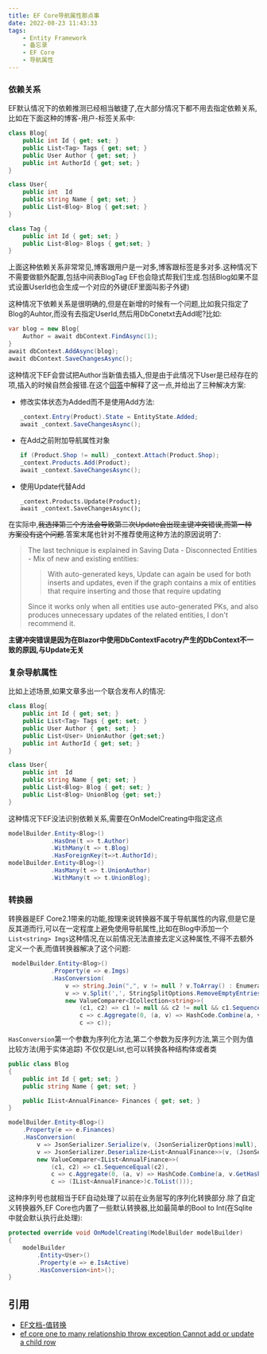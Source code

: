 ```yaml
---
title: EF Core导航属性那点事
date: 2022-08-23 11:43:33
tags:
    - Entity Framework
    - 备忘录
    - EF Core
    - 导航属性
---
```

### 依赖关系
EF默认情况下的依赖推测已经相当敏捷了,在大部分情况下都不用去指定依赖关系,比如在下面这种的博客-用户-标签关系中:
```csharp
class Blog{
    public int Id { get; set; }
    public List<Tag> Tags { get; set; }
    public User Author { get; set; }
    public int AuthorId { get; set; }
}

class User{
    public int  Id
    public string Name { get; set; }
    public List<Blog> Blog { get;set; }
}

class Tag {
    public int Id { get; set; }
    public List<Blog> Blogs { get;set; }
}
```
上面这种依赖关系非常常见,博客跟用户是一对多,博客跟标签是多对多.这种情况下不需要做额外配置,包括中间表BlogTag EF也会隐式帮我们生成.包括Blog如果不显式设置UserId也会生成一个对应的外键(EF里面叫影子外键)

这种情况下依赖关系是很明确的,但是在新增的时候有一个问题,比如我只指定了Blog的Auhtor,而没有去指定UserId,然后用DbConetxt去Add呢?比如:
```csharp
var blog = new Blog{
    Author = await dbContext.FindAsync(1);
}
await dbContext.AddAsync(blog);
await dbContext.SaveChangesAsync();
```
这种情况下EF会尝试把Author当新值去插入,但是由于此情况下User是已经存在的项,插入的时候自然会报错.在这个[回答](https://stackoverflow.com/a/50906962/15117498)中解释了这一点,并给出了三种解决方案:

-  修改实体状态为Added而不是使用Add方法:
    ```csharp
    _context.Entry(Product).State = EntityState.Added;
    await _context.SaveChangesAsync();
    ```
- 在Add之前附加导航属性对象
    ```csharp
    if (Product.Shop != null) _context.Attach(Product.Shop);
    _context.Products.Add(Product);
    await _context.SaveChangesAsync();
    ```
- 使用Update代替Add
    ```chsarp
    _context.Products.Update(Product);
    await _context.SaveChangesAsync();
    ```
在实际中,~~我选择第三个方法会导致第二次Update会出现主键冲突错误,而第一种方案没有这个问题~~.答案末尾也针对不推荐使用这种方法的原因说明了:
>The last technique is explained in Saving Data - Disconnected Entities - Mix of new and existing entities:
>> With auto-generated keys, Update can again be used for both inserts and updates, even if the graph contains a mix of entities that require inserting and those that require updating  
>
>Since it works only when all entities use auto-generated PKs, and also produces unnecessary updates of the related entities, I don't recommend it.

**主键冲突错误是因为在Blazor中使用DbContextFacotry产生的DbContext不一致的原因,与Update无关**
### 复杂导航属性
比如上述场景,如果文章多出一个联合发布人的情况:
```csharp
class Blog{
    public int Id { get; set; }
    public List<Tag> Tags { get; set; }
    public User Author { get; set; }
    public List<User> UnionAuthor {get;set;}
    public int AuthorId { get; set; }
}

class User{
    public int  Id
    public string Name { get; set; }
    public List<Blog> Blog { get; set; }
    public List<Blog> UnionBlog {get; set;}
}
```
这种情况下EF没法识别依赖关系,需要在OnModelCreating中指定这点
```csharp
modelBuilder.Entity<Blog>()
            .HasOne(t => t.Author)
            .WithMany(t => t.Blog)
            .HasForeignKey(t=>t.AuthorId);
modelBuilder.Entity<Blog>()
            .HasMany(t => t.UnionAuthor)
            .WithMany(t => t.UnionBlog);
```
### 转换器
转换器是EF Core2.1带来的功能,按理来说转换器不属于导航属性的内容,但是它是反其道而行,可以在一定程度上避免使用导航属性,比如在Blog中添加一个`List<string> Imgs`这种情况,在以前情况无法直接去定义这种属性,不得不去额外定义一个表,而值转换器解决了这个问题:
```csharp
 modelBuilder.Entity<Blog>()
            .Property(e => e.Imgs)
            .HasConversion(
                v => string.Join(",", v != null ? v.ToArray() : Enumerable.Empty<string>()),
                v => v.Split(',', StringSplitOptions.RemoveEmptyEntries),
                new ValueComparer<ICollection<string>>(
                    (c1, c2) => c1 != null && c2 != null && c1.SequenceEqual(c2),
                    c => c.Aggregate(0, (a, v) => HashCode.Combine(a, v.GetHashCode())),
                    c => c));
```
`HasConversion`第一个参数为序列化方法,第二个参数为反序列方法,第三个则为值比较方法(用于实体追踪)
不仅仅是List,也可以转换各种结构体或者类
```csharp
public class Blog
{
    public int Id { get; set; }
    public string Name { get; set; }

    public IList<AnnualFinance> Finances { get; set; }
}

modelBuilder.Entity<Blog>()
    .Property(e => e.Finances)
    .HasConversion(
        v => JsonSerializer.Serialize(v, (JsonSerializerOptions)null),
        v => JsonSerializer.Deserialize<List<AnnualFinance>>(v, (JsonSerializerOptions)null),
        new ValueComparer<IList<AnnualFinance>>(
            (c1, c2) => c1.SequenceEqual(c2),
            c => c.Aggregate(0, (a, v) => HashCode.Combine(a, v.GetHashCode())),
            c => (IList<AnnualFinance>)c.ToList()));
```
这种序列号也就相当于EF自动处理了以前在业务层写的序列化转换部分.除了自定义转换器外,EF Core也内置了一些默认转换器,比如最简单的Bool to Int(在Sqlite中就会默认执行此处理):
```csharp
protected override void OnModelCreating(ModelBuilder modelBuilder)
{
    modelBuilder
        .Entity<User>()
        .Property(e => e.IsActive)
        .HasConversion<int>();
}
```
## 引用
- [EF文档-值转换](https://docs.microsoft.com/zh-cn/ef/core/modeling/value-conversions?tabs=data-annotations)
- [ef core one to many relationship throw exception Cannot add or update a child row](https://stackoverflow.com/questions/50889676/ef-core-one-to-many-relationship-throw-exception-cannot-add-or-update-a-child-ro)